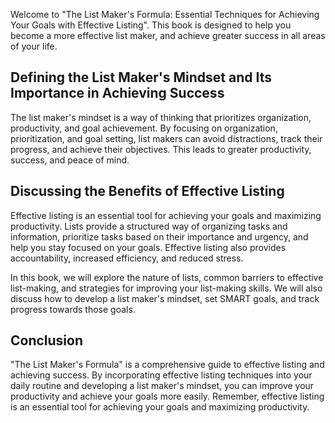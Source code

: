 
Welcome to "The List Maker's Formula: Essential Techniques for Achieving Your Goals with Effective Listing". This book is designed to help you become a more effective list maker, and achieve greater success in all areas of your life.

Defining the List Maker's Mindset and Its Importance in Achieving Success
-------------------------------------------------------------------------

The list maker's mindset is a way of thinking that prioritizes organization, productivity, and goal achievement. By focusing on organization, prioritization, and goal setting, list makers can avoid distractions, track their progress, and achieve their objectives. This leads to greater productivity, success, and peace of mind.

Discussing the Benefits of Effective Listing
--------------------------------------------

Effective listing is an essential tool for achieving your goals and maximizing productivity. Lists provide a structured way of organizing tasks and information, prioritize tasks based on their importance and urgency, and help you stay focused on your goals. Effective listing also provides accountability, increased efficiency, and reduced stress.

In this book, we will explore the nature of lists, common barriers to effective list-making, and strategies for improving your list-making skills. We will also discuss how to develop a list maker's mindset, set SMART goals, and track progress towards those goals.

Conclusion
----------

"The List Maker's Formula" is a comprehensive guide to effective listing and achieving success. By incorporating effective listing techniques into your daily routine and developing a list maker's mindset, you can improve your productivity and achieve your goals more easily. Remember, effective listing is an essential tool for achieving your goals and maximizing productivity.
